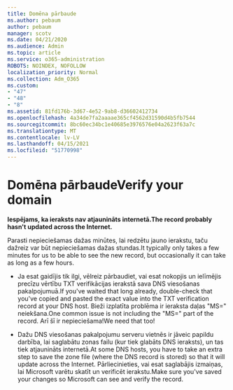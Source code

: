 ```yaml
---
title: Domēna pārbaude
ms.author: pebaum
author: pebaum
manager: scotv
ms.date: 04/21/2020
ms.audience: Admin
ms.topic: article
ms.service: o365-administration
ROBOTS: NOINDEX, NOFOLLOW
localization_priority: Normal
ms.collection: Adm_O365
ms.custom:
- "47"
- "48"
- "8"
ms.assetid: 81fd176b-3d67-4e52-9ab8-d36602412734
ms.openlocfilehash: 4a34de7fa2aaaae365cf4562d31590d4b5fb7544
ms.sourcegitcommit: 8bc60ec34bc1e40685e3976576e04a2623f63a7c
ms.translationtype: MT
ms.contentlocale: lv-LV
ms.lasthandoff: 04/15/2021
ms.locfileid: "51770998"
---
```

# <a name="verify-your-domain"></a><span data-ttu-id="dbee8-102">Domēna pārbaude</span><span class="sxs-lookup"><span data-stu-id="dbee8-102">Verify your domain</span></span>

 <span data-ttu-id="dbee8-103">**Iespējams, ka ieraksts nav atjaunināts internetā.**</span><span class="sxs-lookup"><span data-stu-id="dbee8-103">**The record probably hasn't updated across the Internet.**</span></span>
  
<span data-ttu-id="dbee8-104">Parasti nepieciešamas dažas minūtes, lai redzētu jauno ierakstu, taču dažreiz var būt nepieciešamas dažas stundas.</span><span class="sxs-lookup"><span data-stu-id="dbee8-104">It typically only takes a few minutes for us to be able to see the new record, but occasionally it can take as long as a few hours.</span></span> 
  
- <span data-ttu-id="dbee8-105">Ja esat gaidījis tik ilgi, vēlreiz pārbaudiet, vai esat nokopjis un ielīmējis precīzu vērtību TXT verifikācijas ierakstā sava DNS viesošanas pakalpojumuā.</span><span class="sxs-lookup"><span data-stu-id="dbee8-105">If you've waited that long already, double-check that you've copied and pasted the exact value into the TXT verification record at your DNS host.</span></span> <span data-ttu-id="dbee8-106">Bieži izplatīta problēma ir ieraksta daļas "MS=" neiekšana.</span><span class="sxs-lookup"><span data-stu-id="dbee8-106">One common issue is not including the "MS=" part of the record.</span></span> <span data-ttu-id="dbee8-107">Arī šī ir nepieciešama!</span><span class="sxs-lookup"><span data-stu-id="dbee8-107">We need that too!</span></span>

- <span data-ttu-id="dbee8-108">Dažu DNS viesošanas pakalpojumu serveru vietnēs ir jāveic papildu darbība, lai saglabātu zonas failu (kur tiek glabāts DNS ieraksts), un tas tiek atjaunināts internetā.</span><span class="sxs-lookup"><span data-stu-id="dbee8-108">At some DNS hosts, you have to take an extra step to save the zone file (where the DNS record is stored) so that it will update across the Internet.</span></span> <span data-ttu-id="dbee8-109">Pārliecinieties, vai esat saglabājis izmaiņas, lai Microsoft varētu skatīt un verificēt ierakstu.</span><span class="sxs-lookup"><span data-stu-id="dbee8-109">Make sure you've saved your changes so Microsoft can see and verify the record.</span></span>
